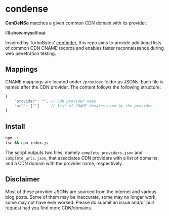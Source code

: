 # condense

**ConDeNSe** matches a given common CDN domain with its provider.

~~I'll show myself out~~

Inspired by TurboBytes' [cdnfinder](https://github.com/turbobytes/cdnfinder), this repo aims to provide additional lists of common CDN CNAME records and enables faster reconnaissance during web penetration testing.

## Mappings

CNAME mappings are located under `/provider` folder as JSONs. Each file is named after the CDN provider. The content follows the following structure:

```Typescript
{
    "provider": "", // CDN provider name
    "url": [""]     // list of CNAME domains used by the provider
}
```

## Install

```bash
npm -i
tsc && npm index.js
```

The script outputs two files, namely `complete_providers.json` and `complete_urls.json`, that associates CDN providers with a list of domains, and a CDN domain with the provider name, respectively.

## Disclaimer

Most of these provider JSONs are sourced from the internet and various blog posts. Some of them may be inaccurate, some may no longer work, some may not have ever worked. Please do submit an issue and/or pull request had you find more CDN/domains.
